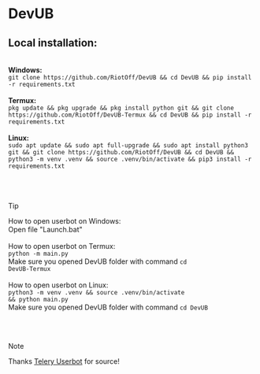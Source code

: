 # DevUB

## Local installation:
<br>
<b>Windows:</b>

<br>
<code>git clone https://github.com/RiotOff/DevUB && cd DevUB && pip install -r requirements.txt</code>
<br>
<br>
<b>Termux:</b>

<br>
<code>pkg update && pkg upgrade && pkg install python git && git clone https://github.com/RiotOff/DevUB-Termux && cd DevUB && pip install -r requirements.txt</code>
<br>
<br>
<b>Linux:</b>

<br>
<code>sudo apt update && sudo apt full-upgrade && sudo apt install python3 git && git clone https://github.com/RiotOff/DevUB && cd DevUB && python3 -m venv .venv && source .venv/bin/activate && pip3 install -r requirements.txt</code>
<br>
<br>
<br>
<br>

> [!TIP]
> How to open userbot on Windows:
> <br>
> Open file "Launch.bat"
> <br>
> <br>
> How to open userbot on Termux:
> <br>
> <code>python -m main.py</code>
> <br>
> Make sure you opened DevUB folder with command <code>cd DevUB-Termux</code>
> <br>
> <br>
> How to open userbot on Linux:
> <br>
> <code>python3 -m venv .venv && source .venv/bin/activate && python main.py</code>
> <br>
> Make sure you opened DevUB folder with command <code>cd DevUB</code>
<br>
<br>

> [!NOTE]
> Thanks [Telery Userbot](https://t.me/telery_userbot2) for source!
